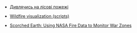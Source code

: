 

- [Дивлячись на лісові пожежі](https://pierre-markuse.net/2019/09/17/looking-at-wildfires-and-more-an-introduction/)

- [Wildfire visualization (scripts)](https://custom-scripts.sentinel-hub.com/custom-scripts/sentinel-2/markuse_fire/)

- [Scorched Earth: Using NASA Fire Data to Monitor War Zones](https://www.tausiinsider.com/scorched-earth-using-nasa-fire-data-to-monitor-war-zones/)
